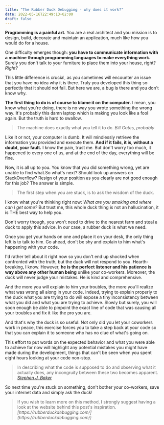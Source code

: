 ```yaml
---
title: "The Rubber Duck Debugging - why does it work?"
date: 2022-05-16T22:49:13+02:00
draft: false
---
```


<strong>Programming is a painful art.</strong> You are a real architect and you mission is to design, build, decorate and maintain an application, much like how you would do for a house.

One difficulty emerges though: <strong>you have to communicate information with a machine through programming languages to make everything work.</strong> Surely you don't talk to your furniture to place them into your house, right? <em>Right?</em>

This little difference is crucial, as you sometimes will encounter an issue that you have no idea why it is there. Truly you developed this thing so perfectly that it should not fail. But here we are, a bug is there and you don't know why.

<strong>The first thing to do is of course to blame it on the computer.</strong> I mean, you know what you're doing, there is no way you wrote something the wrong way. It's probably this damn laptop which is making you look like a fool again. But the truth is hard to swallow.

> The machine does exactly what you tell it to do. <cite>Bill Gates, probably</cite>

Like it or not, your computer is dumb. It will mindlessly retrieve the information you provided and execute them. <strong>And if it fails, it is, without a doubt, your fault.</strong> I know the pain, trust me. But don't worry too much, it happened to every one of us, and at the end of the day, everything will be fine.

Now, it is all up to you. You know that you did something wrong, yet are unable to find what.So what's next? Should look up answers on StackOverflow? Resign of your position as you clearly are not good enough for this job? The answer is simple.

> The first step when you are stuck, is to ask the wisdom of the duck.

I know what you're thinking right now: <em>What are you smoking and where can I get some?</em> But trust me, this whole duck thing is not an hallucination, it is THE best way to help you.

Don't worry though, you won't need to drive to the nearest farm and steal a duck to apply this advice. In our case, a rubber duck is what we need.

Once you get your hands on one and place it on your desk, the only thing left is to talk to him. Go ahead, don't be shy and explain to him what's happening with your code.

I'd rather tell about it right now so you don't end up shocked when confronted with the truth, but the duck will not respond to you. Hearth-breaking, I know. However, <strong>he is the perfect listener and his patience is way above any other human being</strong> unlike your co-workers. Moreover, the duck will never judge your mistakes. He is kind and comprehensive.

And the more you will explain to him your troubles, the more you'll realize what was wrong all along in your code. Indeed, trying to explain properly to the duck what you are trying to do will expose a tiny inconsistency between what you did and what you are trying to achieve. Slowly but surely, you will soon enough be able to pinpoint the exact line of code that was causing all your troubles and fix it like the pro you are.

And that's why the duck is so useful. Not only did you let your coworkers work in peace, this exercise forces you to take a step back at your code so that you can explain it to someone who has no clue of what's going on.

This effort to put words on the expected behavior and what you were able to achieve for now will highlight any potential mistakes you might have made during the development, things that can't be seen when you spent eight hours looking at your code non-stop.

> In describing what the code is supposed to do and observing what it actually does, any incongruity between these two becomes apparent. <cite> [Stephen J. Baker](https://www.sjbaker.org/humor/cardboard_dog.html)</cite>

So next time you're stuck on something, don't bother your co-workers, save your internet data and simply ask the duck!

<blockquote class="wp-block-quote">If you wish to learn more on this method, I strongly suggest having a look at the website behind this post's inspiration. <cite> [https://rubberduckdebugging.com/](https://rubberduckdebugging.com/)</cite></blockquote>